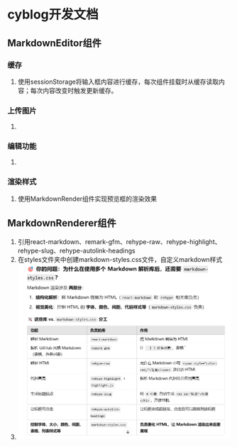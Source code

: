 # cyblog开发文档
## MarkdownEditor组件
### 缓存
1. 使用sessionStorage将输入框内容进行缓存，每次组件挂载时从缓存读取内容；每次内容改变时触发更新缓存。
### 上传图片
1. 
### 编辑功能
1. 
### 渲染样式
1. 使用MarkdownRender组件实现预览框的渲染效果
## MarkdownRenderer组件
1. 引用react-markdown、remark-gfm、rehype-raw、rehype-highlight、rehype-slug、rehype-autolink-headings
2. 在styles文件夹中创建markdown-styles.css文件，自定义markdown样式
3. ![alt text](image.png)